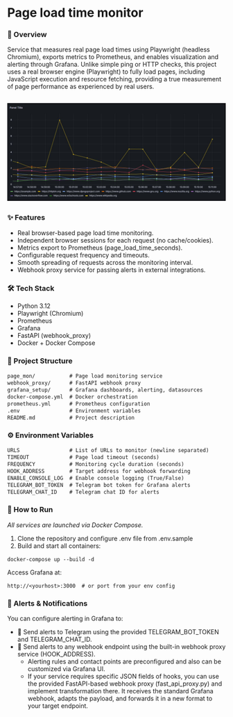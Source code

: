 # Page load time monitor
### 📝 Overview

Service that measures real page load times using Playwright (headless Chromium), exports metrics to Prometheus, and enables visualization and alerting through Grafana. Unlike simple ping or HTTP checks, this project uses a real browser engine (Playwright) to fully load pages, including JavaScript execution and resource fetching, providing a true measurement of page performance as experienced by real users.

![Dashboard](docs/dashboard_example.jpg)
---
### ✨ Features
* Real browser-based page load time monitoring.
* Independent browser sessions for each request (no cache/cookies).
* Metrics export to Prometheus (page_load_time_seconds).
* Configurable request frequency and timeouts.
* Smooth spreading of requests across the monitoring interval.
* Webhook proxy service for passing alerts in external integrations.

### 🛠️ Tech Stack
* Python 3.12
* Playwright (Chromium)
* Prometheus
* Grafana
* FastAPI (webhook_proxy)
* Docker + Docker Compose

### 📂 Project Structure
```
page_mon/           # Page load monitoring service
webhook_proxy/      # FastAPI webhook proxy
grafana_setup/      # Grafana dashboards, alerting, datasources
docker-compose.yml  # Docker orchestration
prometheus.yml      # Prometheus configuration
.env                # Environment variables
README.md           # Project description
```

### ⚙️ Environment Variables
```
URLS                # List of URLs to monitor (newline separated)
TIMEOUT	            # Page load timeout (seconds)
FREQUENCY           # Monitoring cycle duration (seconds)
HOOK_ADDRESS        # Target address for webhook forwarding
ENABLE_CONSOLE_LOG  # Enable console logging (True/False)
TELEGRAM_BOT_TOKEN  # Telegram bot token for Grafana alerts
TELEGRAM_CHAT_ID    # Telegram chat ID for alerts
```

### 🚀 How to Run
_All services are launched via Docker Compose._

1. Clone the repository and configure .env file from .env.sample
2. Build and start all containers:
```
docker-compose up --build -d
```
Access Grafana at:
```
http://<yourhost>:3000  # or port from your env config
```

### 📢 Alerts & Notifications
You can configure alerting in Grafana to:
* 🔔 Send alerts to Telegram using the provided TELEGRAM_BOT_TOKEN and TELEGRAM_CHAT_ID.
* 🔔 Send alerts to any webhook endpoint using the built-in webhook proxy service (HOOK_ADDRESS).
   * Alerting rules and contact points are preconfigured and also can be customized via Grafana UI. 
   * If your service requires specific JSON fields of hooks, you can use the provided FastAPI-based webhook proxy (fast_api_proxy.py) and implement transformation there.
It receives the standard Grafana webhook, adapts the payload, and forwards it in a new format to your target endpoint.
